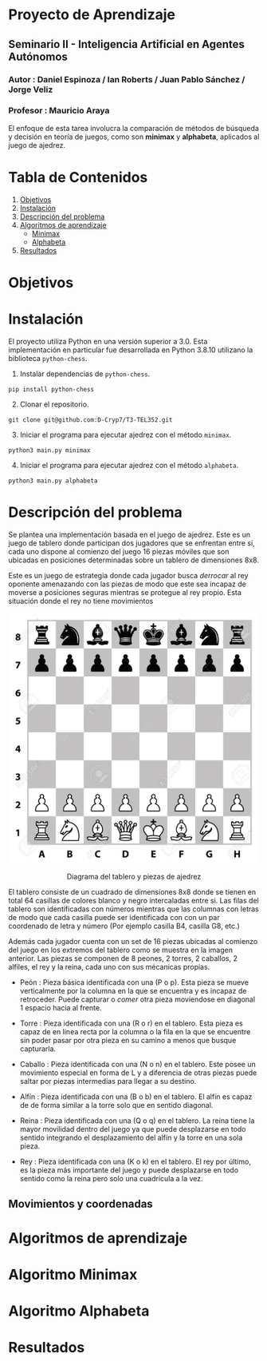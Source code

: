 # Proyecto de Aprendizaje
## Seminario II - Inteligencia Artificial en Agentes Autónomos
### Autor    :  Daniel Espinoza / Ian Roberts / Juan Pablo Sánchez / Jorge Veliz
### Profesor : Mauricio Araya 

El enfoque de esta tarea involucra la comparación de métodos de búsqueda y decisión en teoría de juegos, como son **minimax** y **alphabeta**, aplicados al juego de ajedrez.
# Tabla de Contenidos
1. [Objetivos](#id0)
2. [Instalación](#id1)
3. [Descripción del problema](#id2)
4. [Algoritmos de aprendizaje](#id3)
    * [Minimax](#id3.1) 
    * [Alphabeta](#id3.2)
5. [Resultados](#id4)

# Objetivos <div id="id0"></div>
# Instalación <div id="id1"></div>

El proyecto utiliza Python en una versión superior a 3.0. Esta implementación en particular fue desarrollada en Python 3.8.10 utilizano la biblioteca `python-chess`.

1. Instalar dependencias de `python-chess`.
~~~~
pip install python-chess
~~~~

2. Clonar el repositorio.
~~~~
git clone git@github.com:D-Cryp7/T3-TEL352.git
~~~~

3. Iniciar el programa para ejecutar ajedrez con el método `minimax`.
~~~~
python3 main.py minimax
~~~~

4. Iniciar el programa para ejecutar ajedrez con el método `alphabeta`.
~~~~
python3 main.py alphabeta
~~~~

# Descripción del problema <div id="id2"></div>

Se plantea una implementación basada en el juego de ajedrez. Este es un juego de tablero donde participan dos jugadores que se enfrentan entre sí, cada uno dispone al comienzo del juego 16 piezas móviles que son ubicadas en posiciones determinadas sobre un tablero de dimensiones 8x8.

Este es un juego de estrategia donde cada jugador busca *derrocar* al rey oponente amenazando con las piezas de modo que este sea incapaz de moverse a posiciones seguras mientras se protegue al rey propio. Esta situación donde el rey no tiene movimientos  

<p align="center">
 <img src="sample/chess-board-illustration.webp" title=""/><figcaption align="center">Diagrama del tablero y piezas de ajedrez</figcaption>
</p>

El tablero consiste de un cuadrado de dimensiones 8x8 donde se tienen en total 64 casillas de colores blanco y negro intercaladas entre si. Las filas del tablero son identificadas con números mientras que las columnas con letras de modo que cada casilla puede ser identificada con con un par coordenado de letra y número (Por ejemplo casilla B4, casilla G8, etc.) 

Además cada jugador cuenta con un set de 16 piezas ubicadas al comienzo del juego en los extremos del tablero como se muestra en la imagen anterior. Las piezas se componen de 8 peones, 2 torres, 2 caballos, 2 alfiles, el rey y la reina, cada uno con sus mécanicas propias.

- Peón : Pieza básica identificada con una (P o p). Esta pieza se mueve verticalmente por la columna en la que se encuentra y es incapaz de retroceder. Puede capturar o *comer* otra pieza moviendose en diagonal 1 espacio hacia al frente.   
- Torre : Pieza identificada con una (R o r) en el tablero. Esta pieza es capaz de en linea recta por la columna o la fila en la que se encuentre sin poder pasar por otra pieza en su camino a menos que busque capturarla.
- Caballo : Pieza identificada con una (N o n) en el tablero. Este posee un movimiento especial en forma de L y a diferencia de otras piezas puede saltar por piezas intermedias para llegar a su destino. 
- Alfín : Pieza identificada con una (B o b) en el tablero. El alfín es capaz de de forma similar a la torre solo que en sentido diagonal.

- Reina : Pieza identificada con una (Q o q) en el tablero. La reina tiene la mayor movilidad dentro del juego ya que puede desplazarse en todo sentido integrando el desplazamiento del alfín y la torre en una sola pieza.

- Rey : Pieza identificada con una (K o k) en el tablero. El rey por último, es la pieza más importante del juego y puede desplazarse en todo sentido como la reina pero solo una cuadrícula a la vez.

## Movimientos y coordenadas


# Algoritmos de aprendizaje <div id="id3"></div>
# Algoritmo Minimax <div id="id3.1"></div>
# Algoritmo Alphabeta <div id="id3.2"></div>
# Resultados <div id="id4"></div>
